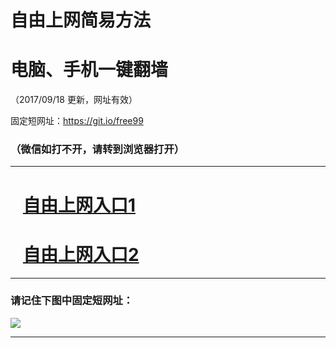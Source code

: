 ﻿# 自由上网简易方法

# 电脑、手机一键翻墙

（2017/09/18 更新，网址有效）

固定短网址：https://git.io/free99

### （微信如打不开，请转到浏览器打开）


***





# &nbsp;&nbsp; <a href="http://ft219675511.fwq-tz1005.info/fwqtz01.html?t=091800127993 " target="_blank">自由上网入口1</a>
# &nbsp;&nbsp; <a href="http://ft947422788.fwq-tz1006.info/fwqtz02.html?t=091800119399 " target="_blank">自由上网入口2</a>
***

### 请记住下图中固定短网址：

<img src="https://s3-us-west-2.amazonaws.com/fwq-1001/yjfq-20170905okok.png" /> 


***

